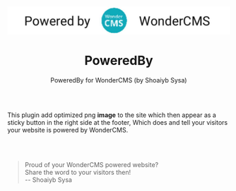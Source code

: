 <p align="center"><img src="preview.jpg?v=3" /></p>
<h1 align="center">PoweredBy</h1>
<p align="center">PoweredBy for WonderCMS (by Shoaiyb Sysa)</p>

<br><br>




This plugin add optimized png **image** to the site which then appear as a sticky button in the right side at the footer, Which does and tell your visitors your website is powered by WonderCMS.

<br><br>


> Proud of your WonderCMS powered website?        
> Share the word to your visitors then!       
> -- Shoaiyb Sysa




